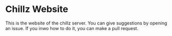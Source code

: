 # Chillz Website
This is the website of the chillz server. You can give suggestions by opening an issue. If you inwo how to do it, you can make a pull request.
